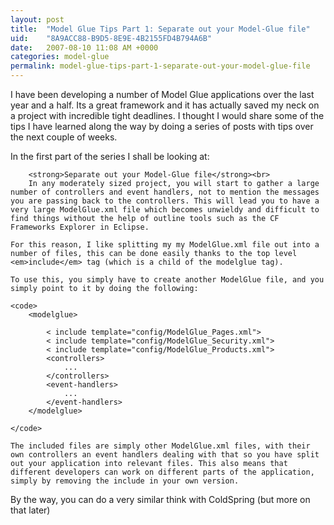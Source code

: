 ```yaml
---
layout: post
title:  "Model Glue Tips Part 1: Separate out your Model-Glue file"
uid:	"8A9ACC88-B9D5-8E9E-4B2155FD4B794A6B"
date:   2007-08-10 11:08 AM +0000
categories: model-glue
permalink: model-glue-tips-part-1-separate-out-your-model-glue-file
---
```

I have been developing a number of Model Glue applications over the last year and a half. Its a great framework and it has actually saved my neck on a project with incredible tight deadlines. I thought I would share some of the tips I have learned along the way by doing a series of posts with tips over the next couple of weeks.

In the first part of the series I shall be looking at:


		<strong>Separate out your Model-Glue file</strong><br>
		In any moderately sized project, you will start to gather a large number of controllers and event handlers, not to mention the messages you are passing back to the controllers. This will lead you to have a very large ModelGlue.xml file which becomes unwieldy and difficult to find things without the help of outline tools such as the CF Frameworks Explorer in Eclipse.
		
	For this reason, I like splitting my my ModelGlue.xml file out into a number of files, this can be done easily thanks to the top level <em>include</em> tag (which is a child of the modelglue tag).
	
	To use this, you simply have to create another ModelGlue file, and you simply point to it by doing the following:
	
	<code>
		<modelglue>
			
			< include template="config/ModelGlue_Pages.xml">
			< include template="config/ModelGlue_Security.xml">
			< include template="config/ModelGlue_Products.xml">
			<controllers>
				...
			</controllers>
			<event-handlers>
				...
			</event-handlers>
		</modelglue>
		
	</code>
	
	The included files are simply other ModelGlue.xml files, with their own controllers an event handlers dealing with that so you have split out your application into relevant files. This also means that different developers can work on different parts of the application, simply by removing the include in your own version.
	
By the way, you can do a very similar think with ColdSpring (but more on that later)